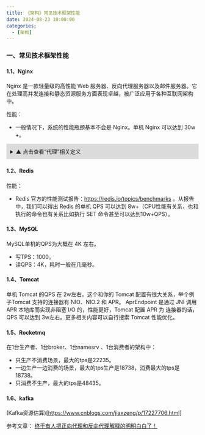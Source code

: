 ```yaml
---
title: 《架构》常见技术框架性能
date: 2024-08-23 10:00:00
categories:
  - [架构]
---
```


### 一、常见技术框架性能

#### 1.1、Nginx
Nginx 是一款轻量级的高性能 Web 服务器、反向代理服务器以及邮件服务器。它在处理高并发连接和静态资源服务方面表现卓越，被广泛应用于各种互联网架构中。

性能：
- 一般情况下，系统的性能瓶颈基本不会是 Nginx。单机 Nginx 可以达到 30w +。
<!--more-->

<details style="background-color: #dbdbdb;padding: 10px;">
<summary>▲ 点击查看“代理”相关定义</summary>

![正反向代理](2024-08-23-架构-常见技术框架性能/正反向代理.png)

##### 1.1.1、正向代理 和 反向代理 的区别

相同点
1. **位置和功能**： <font color=#e98787>正向代理和反向代理都位于客户端和真实服务器之间</font>，它们的主要功能都是将客户端的请求转发给服务器，然后再将服务器的响应转发给客户端。
2. **提高访问速度**： <font color=#e98787>两者都能通过缓存机制提高访问速度</font>。当客户端请求某个资源时，如果代理服务器已经缓存了该资源，就可以直接从缓存中提供，而无需再次从原始服务器获取，从而节省了时间和带宽。


不同点
1. **代理对象**： 正向代理是为客户端提供代理服务，即服务器不知道真正的客户端是谁。而反向代理则是为服务器提供代理服务，即客户端不知道真正的服务器是谁。
2. **架设位置**： 正向代理通常是由客户端架设的，而反向代理则是由服务器架设的。
3. **用途和目的**： 正向代理的主要用途是为在防火墙内的局域网客户端提供访问Internet的途径，侧重于解决访问限制问题。而反向代理的主要用途是将防火墙后面的服务器提供给Internet用户访问，其目的在于实现负载均衡、安全防护等。
4. **服务对象**： 在正向代理中，服务器不知道真正的用户是谁；而在反向代理中，用户不知道真正的服务器是谁。

</details>

#### 1.2、Redis
性能：
- Redis 官方的性能测试报告：https://redis.io/topics/benchmarks 。从报告中，我们可以得出 Redis 的单机 QPS 可以达到 8w+（CPU性能有关系，也和执行的命令也有关系比如执行 SET 命令甚至可以达到10w+QPS）。

#### 1.3、MySQL
MySQL单机的QPS为大概在 4K 左右。
- 写TPS：1000。
- 读QPS：4K，耗时一般在几毫秒。


#### 1.4、Tomcat
单机 Tomcat 的QPS 在 2w左右。这个和你的 Tomcat 配置有很大关系，举个例子Tomcat 支持的连接器有 NIO、NIO.2 和 APR。 AprEndpoint 是通过 JNI 调用 APR 本地库而实现非阻塞 I/O 的，性能更好，Tomcat 配置 APR 为 连接器的话，QPS 可以达到 3w左右。更多相关内容可以自行搜索 Tomcat 性能优化。

#### 1.5、Rocketmq
在1台生产者、1台broker、1台namesrv 、1台消费者的架构中：
- 只生产不消费场景，最大的tps是22235。
- 一边生产一边消费的场景，最大的tps生产是18738，消费最大的tps是18738。
- 只消费不生产，最大的tps是48435。

#### 1.6、kafka
(Kafka资源估算)[https://www.cnblogs.com/jiaxzeng/p/17227706.html]



参考文章：
[终于有人把正向代理和反向代理解释的明明白白了！](https://cloud.tencent.com/developer/article/1418457)